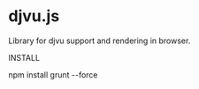 djvu.js
=======

Library for djvu support and rendering in browser.

INSTALL

npm install
grunt --force

